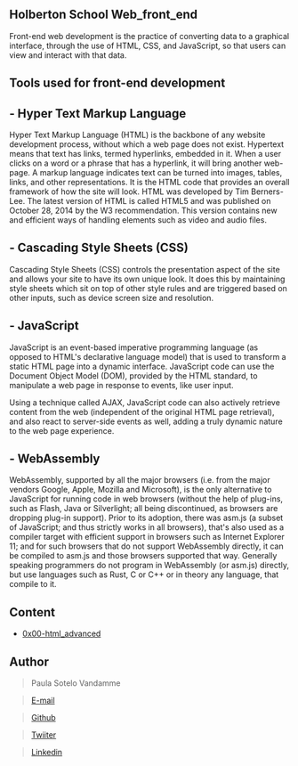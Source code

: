 ## Holberton School Web_front_end
Front-end web development is the practice of converting data to a graphical interface, through the use of HTML, CSS, and JavaScript, so that users can view and interact with that data.
## Tools used for front-end development
## - Hyper Text Markup Language
Hyper Text Markup Language (HTML) is the backbone of any website development process, without which a web page does not exist. Hypertext means that text has links, termed hyperlinks, embedded in it. When a user clicks on a word or a phrase that has a hyperlink, it will bring another web-page. A markup language indicates text can be turned into images, tables, links, and other representations. It is the HTML code that provides an overall framework of how the site will look. HTML was developed by Tim Berners-Lee. The latest version of HTML is called HTML5 and was published on October 28, 2014 by the W3 recommendation. This version contains new and efficient ways of handling elements such as video and audio files.
## - Cascading Style Sheets (CSS)
Cascading Style Sheets (CSS) controls the presentation aspect of the site and allows your site to have its own unique look. It does this by maintaining style sheets which sit on top of other style rules and are triggered based on other inputs, such as device screen size and resolution.
## - JavaScript
JavaScript is an event-based imperative programming language (as opposed to HTML's declarative language model) that is used to transform a static HTML page into a dynamic interface. JavaScript code can use the Document Object Model (DOM), provided by the HTML standard, to manipulate a web page in response to events, like user input.

Using a technique called AJAX, JavaScript code can also actively retrieve content from the web (independent of the original HTML page retrieval), and also react to server-side events as well, adding a truly dynamic nature to the web page experience.
## - WebAssembly
WebAssembly, supported by all the major browsers (i.e. from the major vendors Google, Apple, Mozilla and Microsoft), is the only alternative to JavaScript for running code in web browsers (without the help of plug-ins, such as Flash, Java or Silverlight; all being discontinued, as browsers are dropping plug-in support). Prior to its adoption, there was asm.js (a subset of JavaScript; and thus strictly works in all browsers), that's also used as a compiler target with efficient support in browsers such as Internet Explorer 11; and for such browsers that do not support WebAssembly directly, it can be compiled to asm.js and those browsers supported that way. Generally speaking programmers do not program in WebAssembly (or asm.js) directly, but use languages such as Rust, C or C++ or in theory any language, that compile to it.

## Content

- [0x00-html_advanced](/0x00-html_advanced)

## Author

> Paula Sotelo Vandamme

> [E-mail](omeinsotelo@gmail.com)

> [Github](https://github.com/omeinsotelo)

> [Twiiter](https://twitter.com/omeinsotelo)

> [Linkedin](https://twitter.com/omeinsotelo)
